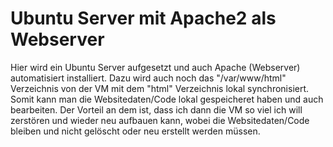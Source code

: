 # Ubuntu Server mit Apache2 als Webserver
Hier wird ein Ubuntu Server aufgesetzt und auch Apache (Webserver) automatisiert installiert. Dazu wird auch noch das "/var/www/html" Verzeichnis von der VM mit dem "html" Verzeichnis lokal synchronisiert. Somit kann man die Websitedaten/Code lokal gespeicheret haben und auch bearbeiten. Der Vorteil an dem ist, dass ich dann die VM so viel ich will zerstören und wieder neu aufbauen kann, wobei die Websitedaten/Code bleiben und nicht gelöscht oder neu erstellt werden müssen.